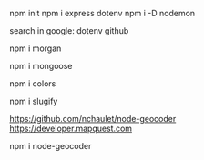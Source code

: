 npm init 
npm i express dotenv
npm i -D nodemon

search in google: dotenv github

npm i morgan

npm i mongoose

npm i colors

npm i slugify

https://github.com/nchaulet/node-geocoder
https://developer.mapquest.com

npm i node-geocoder


